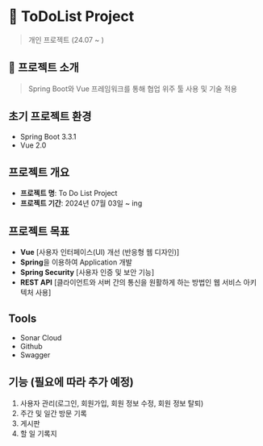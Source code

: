 # 📌 ToDoList Project

> 개인 프로젝트 (24.07 ~ )

## 📌 프로젝트 소개

> Spring Boot와 Vue 프레임워크를 통해 협업 위주 툴 사용 및 기술 적용

## 초기 프로젝트 환경
- Spring Boot 3.3.1
- Vue 2.0

## 프로젝트 개요

- **프로젝트 명**: To Do List Project
- **프로젝트 기간**: 2024년 07월 03일 ~ ing


## 프로젝트 목표

- **Vue** [사용자 인터페이스(UI) 개선 (반응형 웹 디자인)]
- **Spring**을 이용하여 Application 개발
- **Spring Security** [사용자 인증 및 보안 기능]
- **REST API** [클라이언트와 서버 간의 통신을 원활하게 하는 방법인 웹 서비스 아키텍처 사용]

## Tools
- Sonar Cloud
- Github
- Swagger

## 기능 (필요에 따라 추가 예정)
1. 사용자 관리(로그인, 회원가입, 회원 정보 수정, 회원 정보 탈퇴)
2. 주간 및 일간 방문 기록
3. 게시판
4. 할 일 기록지


